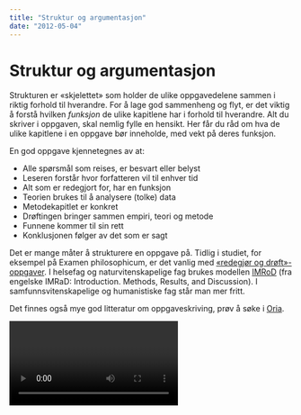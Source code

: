 ```yaml
---
title: "Struktur og argumentasjon"
date: "2012-05-04"
---
```


# Struktur og argumentasjon

Strukturen er «skjelettet» som holder de ulike oppgavedelene sammen i riktig forhold til hverandre. For å lage god sammenheng og flyt, er det viktig å forstå hvilken _funksjon_ de ulike kapitlene har i forhold til hverandre. Alt du skriver i oppgaven, skal nemlig fylle en hensikt. Her får du råd om hva de ulike kapitlene i en oppgave bør inneholde, med vekt på deres funksjon.

En god oppgave kjennetegnes av at:

- Alle spørsmål som reises, er besvart eller belyst
- Leseren forstår hvor forfatteren vil til enhver tid
- Alt som er redegjort for, har en funksjon
- Teorien brukes til å analysere (tolke) data
- Metodekapitlet er konkret
- Drøftingen bringer sammen empiri, teori og metode
- Funnene kommer til sin rett
- Konklusjonen følger av det som er sagt

Det er mange måter å strukturere en oppgave på. Tidlig i studiet, for eksempel på Examen philosophicum, er det vanlig med [«redegjør og drøft»-oppgaver](/skriving/struktur/redegjor-og-droft/). I helsefag og naturvitenskapelige fag brukes modellen [IMRoD](?p=1226) (fra engelske IMRaD: Introduction. Methods, Results, and Discussion). I samfunnsvitenskapelige og humanistiske fag står man mer fritt.

Det finnes også mye god litteratur om oppgaveskriving, prøv å søke i [Oria](https://oria.no "Oria").

<Video id="rnqQo0pyg3E" />
